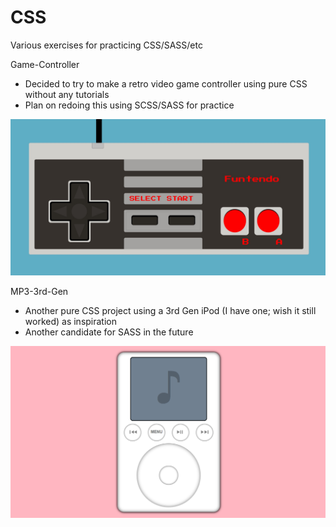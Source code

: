 # CSS
Various exercises for practicing CSS/SASS/etc

Game-Controller
- Decided to try to make a retro video game controller using pure CSS without any tutorials
- Plan on redoing this using SCSS/SASS for practice

![Screenshot](/Game-Controller/screenshots/latest.JPG)

MP3-3rd-Gen
- Another pure CSS project using a 3rd Gen iPod (I have one; wish it still worked) as inspiration
- Another candidate for SASS in the future

![Screenshot](/MP3-3rd-Gen/screenshots/latest.png)